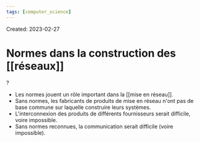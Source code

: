 ```yaml
---
tags: [computer_science] 
---
```

Created: 2023-02-27

# Normes dans la construction des [[réseaux]]
?
- Les normes jouent un rôle important dans la [[mise en réseau]].
- Sans normes, les fabricants de produits de mise en réseau n'ont pas de base commune sur laquelle construire leurs systèmes.
- L'interconnexion des produits de différents fournisseurs serait difficile, voire impossible.
- Sans normes reconnues, la communication serait difficile (voire impossible).
<!--SR:!2023-10-13,133,250-->